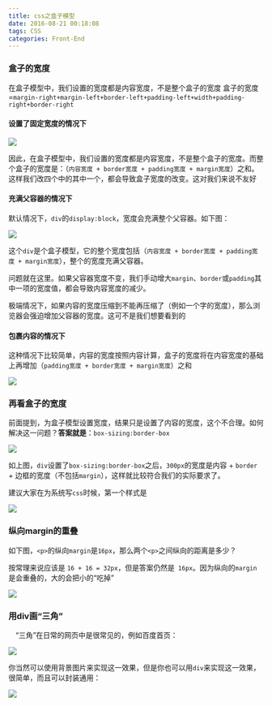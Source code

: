 ```yaml
---
title: css之盒子模型
date: 2016-08-21 00:18:08
tags: CSS
categories: Front-End
---
```


### 盒子的宽度

在盒子模型中，我们设置的宽度都是内容宽度，不是整个盒子的宽度
盒子的宽度=`margin-right+margin-left+border-left+padding-left+width+padding-right+border-right`

#### 设置了固定宽度的情况下

![](http://images.cnitblog.com/blog/138012/201502/120828055113043.png)

因此，在盒子模型中，我们设置的宽度都是内容宽度，不是整个盒子的宽度。而整个盒子的宽度是：（`内容宽度 + border宽度 + padding宽度 + margin宽度`）之和。这样我们改四个中的其中一个，都会导致盒子宽度的改变。这对我们来说不友好
<!--more-->
#### 充满父容器的情况下

默认情况下，`div`的`display:block`，宽度会充满整个父容器。如下图：

![](http://images.cnitblog.com/blog/138012/201502/120829117619136.png)

这个`div`是个盒子模型，它的整个宽度包括（`内容宽度 + border宽度 + padding宽度 + margin宽度`），整个的宽度充满父容器。

问题就在这里。如果父容器宽度不变，我们手动增大`margin`、`border`或`padding`其中一项的宽度值，都会导致内容宽度的减少。

极端情况下，如果内容的宽度压缩到不能再压缩了（例如一个字的宽度），那么浏览器会强迫增加父容器的宽度。这可不是我们想要看到的

#### 包裹内容的情况下

这种情况下比较简单，内容的宽度按照内容计算，盒子的宽度将在内容宽度的基础上再增加（`padding宽度 + border宽度 + margin宽度`）之和

![](http://images.cnitblog.com/blog/138012/201502/120829483089838.png)

### 再看盒子的宽度

前面提到，为盒子模型设置宽度，结果只是设置了内容的宽度，这个不合理。如何解决这一问题？**答案就是**：`box-sizing:border-box`

![](http://images.cnitblog.com/blog/138012/201502/120830294011050.png)

如上图，`div`设置了`box-sizing:border-box`之后，`300px`的宽度是内容 + `border `+ 边框的宽度（不包括`margin`），这样就比较符合我们的实际要求了。

建议大家在为系统写`css`时候，第一个样式是

![](http://images.cnitblog.com/blog/138012/201502/120830507768619.png)


### 纵向margin的重叠

如下图，`<p>`的纵向`margin`是`16px`，那么两个`<p>`之间纵向的距离是多少？

按常理来说应该是 `16 + 16 = 32px`，但是答案仍然是` 16px`。因为纵向的`margin`是会重叠的，大的会把小的“吃掉”

![](http://images.cnitblog.com/blog/138012/201502/120831356517143.png)

### 用div画“三角”

　“三角”在日常的网页中是很常见的，例如百度首页：
 
 ![](http://images.cnitblog.com/blog/138012/201502/120832351362371.png)

你当然可以使用背景图片来实现这一效果，但是你也可以用`div`来实现这一效果，很简单，而且可以封装通用：

![](http://images.cnitblog.com/blog/138012/201502/120832509339145.png)










